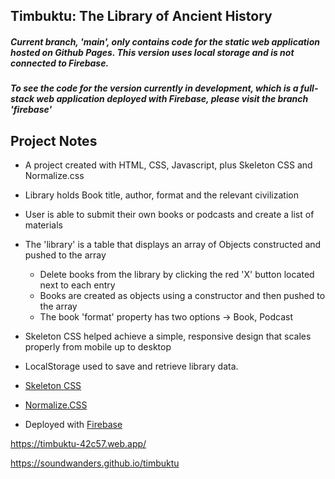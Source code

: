## Timbuktu: The Library of Ancient History
##### Current branch, 'main', only contains code for the static web application hosted on Github Pages. This version uses local storage and is not connected to Firebase.
##### To see the code for the version currently in development, which is a full-stack web application deployed with Firebase, please visit the branch 'firebase'

## Project Notes
  - A project created with HTML, CSS, Javascript, plus Skeleton CSS and Normalize.css
  - Library holds Book title, author, format and the relevant civilization
  - User is able to submit their own books or podcasts and create a list of materials
  - The 'library' is a table that displays an array of Objects constructed and pushed to the array
    - Delete books from the library by clicking the red 'X' button located next to each entry
    - Books are created as objects using a constructor and then pushed to the array
    - The book 'format' property has two options -> Book, Podcast
  - Skeleton CSS helped achieve a simple, responsive design that scales properly from mobile up to desktop
  - LocalStorage used to save and retrieve library data.



- <a href = "http://getskeleton.com">Skeleton CSS</a>
- <a href = "https://github.com/necolas/normalize.css/">Normalize.CSS</a>
- Deployed with <a href = "https://firebase.google.com/">Firebase</a>

https://timbuktu-42c57.web.app/

https://soundwanders.github.io/timbuktu
